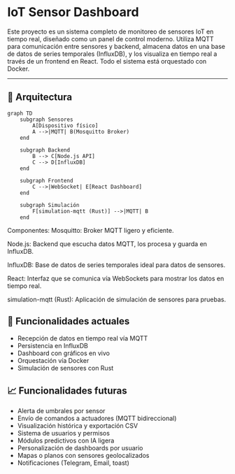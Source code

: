 # IoT Sensor Dashboard

Este proyecto es un sistema completo de monitoreo de sensores IoT en tiempo real, diseñado como un panel de control moderno. Utiliza MQTT para comunicación entre sensores y backend, almacena datos en una base de datos de series temporales (InfluxDB), y los visualiza en tiempo real a través de un frontend en React. Todo el sistema está orquestado con Docker.

---

## 🧱 Arquitectura

```mermaid
graph TD
    subgraph Sensores
        A[Dispositivo físico]
        A -->|MQTT| B(Mosquitto Broker)
    end

    subgraph Backend
        B --> C[Node.js API]
        C --> D[InfluxDB]
    end

    subgraph Frontend
        C -->|WebSocket| E[React Dashboard]
    end

    subgraph Simulación
        F[simulation-mqtt (Rust)] -->|MQTT| B
    end
```

Componentes:
Mosquitto: Broker MQTT ligero y eficiente.

Node.js: Backend que escucha datos MQTT, los procesa y guarda en InfluxDB.

InfluxDB: Base de datos de series temporales ideal para datos de sensores.

React: Interfaz que se comunica vía WebSockets para mostrar los datos en tiempo real.

simulation-mqtt (Rust): Aplicación de simulación de sensores para pruebas.

## 🚀 Funcionalidades actuales

- Recepción de datos en tiempo real vía MQTT
- Persistencia en InfluxDB
- Dashboard con gráficos en vivo
- Orquestación vía Docker
- Simulación de sensores con Rust

## 📈 Funcionalidades futuras

- Alerta de umbrales por sensor
- Envío de comandos a actuadores (MQTT bidireccional)
- Visualización histórica y exportación CSV
- Sistema de usuarios y permisos
- Módulos predictivos con IA ligera
- Personalización de dashboards por usuario
- Mapas o planos con sensores geolocalizados
- Notificaciones (Telegram, Email, toast)
